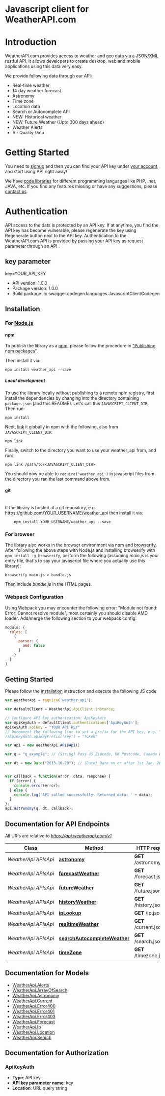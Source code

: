 # Javascript client for WeatherAPI.com

# Introduction  
WeatherAPI.com provides access to weather and geo data via a JSON/XML restful API. It allows developers to create desktop, web and mobile applications using this data very easy.    

We provide following data through our API:     
- Real-time weather 
- 14 day weather forecast 
- Astronomy 
- Time zone 
- Location data 
- Search or Autocomplete API 
- NEW: Historical weather 
- NEW: Future Weather (Upto 300 days ahead) 
- Weather Alerts 
- Air Quality Data  

# Getting Started    
You need to [signup](https://www.weatherapi.com/signup.aspx) and then you can find your API key under [your account](https://www.weatherapi.com/login.aspx), and start using API right away!    

We have [code libraries](https://www.weatherapi.com/docs/code-libraries.aspx) for different programming languages like PHP, .net, JAVA, etc.  If you find any features missing or have any suggestions, please [contact us](https://www.weatherapi.com/contact.aspx).    

# Authentication    
API access to the data is protected by an API key. If at anytime, you find the API key has become vulnerable, please regenerate the key using Regenerate button next to the API key.  Authentication to the WeatherAPI.com API is provided by passing your API key as request parameter through an API .      

##  key parameter  
key=YOUR_API_KEY  

- API version: 1.0.0
- Package version: 1.0.0
- Build package: io.swagger.codegen.languages.JavascriptClientCodegen

## Installation

### For [Node.js](https://nodejs.org/)

#### npm

To publish the library as a [npm](https://www.npmjs.com/),
please follow the procedure in ["Publishing npm packages"](https://docs.npmjs.com/getting-started/publishing-npm-packages).

Then install it via:

```shell
npm install weather_api --save
```

##### Local development

To use the library locally without publishing to a remote npm registry, first install the dependencies by changing 
into the directory containing `package.json` (and this README). Let's call this `JAVASCRIPT_CLIENT_DIR`. Then run:

```shell
npm install
```

Next, [link](https://docs.npmjs.com/cli/link) it globally in npm with the following, also from `JAVASCRIPT_CLIENT_DIR`:

```shell
npm link
```

Finally, switch to the directory you want to use your weather_api from, and run:

```shell
npm link /path/to/<JAVASCRIPT_CLIENT_DIR>
```

You should now be able to `require('weather_api')` in javascript files from the directory you ran the last 
command above from.

#### git
#
If the library is hosted at a git repository, e.g.
https://github.com/YOUR_USERNAME/weather_api
then install it via:

```shell
    npm install YOUR_USERNAME/weather_api --save
```

### For browser

The library also works in the browser environment via npm and [browserify](http://browserify.org/). After following
the above steps with Node.js and installing browserify with `npm install -g browserify`,
perform the following (assuming *main.js* is your entry file, that's to say your javascript file where you actually 
use this library):

```shell
browserify main.js > bundle.js
```

Then include *bundle.js* in the HTML pages.

### Webpack Configuration

Using Webpack you may encounter the following error: "Module not found: Error:
Cannot resolve module", most certainly you should disable AMD loader. Add/merge
the following section to your webpack config:

```javascript
module: {
  rules: [
    {
      parser: {
        amd: false
      }
    }
  ]
}
```

## Getting Started

Please follow the [installation](#installation) instruction and execute the following JS code:

```javascript
var WeatherApi = require('weather_api');

var defaultClient = WeatherApi.ApiClient.instance;

// Configure API key authorization: ApiKeyAuth
var ApiKeyAuth = defaultClient.authentications['ApiKeyAuth'];
ApiKeyAuth.apiKey = "YOUR API KEY"
// Uncomment the following line to set a prefix for the API key, e.g. "Token" (defaults to null)
//ApiKeyAuth.apiKeyPrefix['key'] = "Token"

var api = new WeatherApi.APIsApi()

var q = "q_example"; // {String} Pass US Zipcode, UK Postcode, Canada Postalcode, IP address, Latitude/Longitude (decimal degree) or city name. Visit [request parameter section](https://www.weatherapi.com/docs/#intro-request) to learn more.

var dt = new Date("2013-10-20"); // {Date} Date on or after 1st Jan, 2015 in yyyy-MM-dd format


var callback = function(error, data, response) {
  if (error) {
    console.error(error);
  } else {
    console.log('API called successfully. Returned data: ' + data);
  }
};
api.astronomy(q, dt, callback);

```

## Documentation for API Endpoints

All URIs are relative to *https://api.weatherapi.com/v1*

Class | Method | HTTP request | Description
------------ | ------------- | ------------- | -------------
*WeatherApi.APIsApi* | [**astronomy**](docs/APIsApi.md#astronomy) | **GET** /astronomy.json | Astronomy API
*WeatherApi.APIsApi* | [**forecastWeather**](docs/APIsApi.md#forecastWeather) | **GET** /forecast.json | Forecast API
*WeatherApi.APIsApi* | [**futureWeather**](docs/APIsApi.md#futureWeather) | **GET** /future.json | Future API
*WeatherApi.APIsApi* | [**historyWeather**](docs/APIsApi.md#historyWeather) | **GET** /history.json | History API
*WeatherApi.APIsApi* | [**ipLookup**](docs/APIsApi.md#ipLookup) | **GET** /ip.json | IP Lookup API
*WeatherApi.APIsApi* | [**realtimeWeather**](docs/APIsApi.md#realtimeWeather) | **GET** /current.json | Realtime API
*WeatherApi.APIsApi* | [**searchAutocompleteWeather**](docs/APIsApi.md#searchAutocompleteWeather) | **GET** /search.json | Search/Autocomplete API
*WeatherApi.APIsApi* | [**timeZone**](docs/APIsApi.md#timeZone) | **GET** /timezone.json | Time Zone API


## Documentation for Models

 - [WeatherApi.Alerts](docs/Alerts.md)
 - [WeatherApi.ArrayOfSearch](docs/ArrayOfSearch.md)
 - [WeatherApi.Astronomy](docs/Astronomy.md)
 - [WeatherApi.Current](docs/Current.md)
 - [WeatherApi.Error400](docs/Error400.md)
 - [WeatherApi.Error401](docs/Error401.md)
 - [WeatherApi.Error403](docs/Error403.md)
 - [WeatherApi.Forecast](docs/Forecast.md)
 - [WeatherApi.Ip](docs/Ip.md)
 - [WeatherApi.Location](docs/Location.md)
 - [WeatherApi.Search](docs/Search.md)


## Documentation for Authorization


### ApiKeyAuth

- **Type**: API key
- **API key parameter name**: key
- **Location**: URL query string

